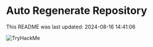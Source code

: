 # Auto Regenerate Repository

This README was last updated: 2024-08-16 14:41:06

 ![TryHackMe](https://tryhackme.com/badge/533634)